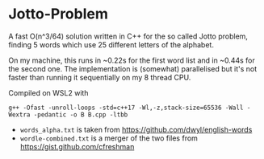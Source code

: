 # Jotto-Problem
A fast O(n^3/64) solution written in C++ for the so called Jotto problem, finding 5 words which use 25 different letters of the alphabet.

On my machine, this runs in ~0.22s for the first word list and in ~0.44s for the second one. The implementation is (somewhat) parallelised but it's not faster than running it sequentially on my 8 thread CPU.

Compiled on WSL2 with
```b
g++ -Ofast -unroll-loops -std=c++17 -Wl,-z,stack-size=65536 -Wall -Wextra -pedantic -o B B.cpp -ltbb
```

- `words_alpha.txt` is taken from https://github.com/dwyl/english-words
- `wordle-combined.txt` is a merger of the two files from https://gist.github.com/cfreshman
